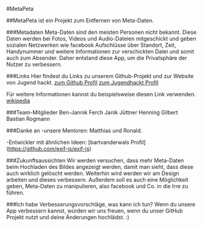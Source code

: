 #MetaPeta

##MetaPeta ist ein Projekt zum Entfernen von Meta-Daten.

###Metadaten
Meta-Daten sind den meisten Personen nicht bekannt. 
Diese Daten werden bei Fotos, Videos und Audio-Dateien mitgeschickt und geben sozialen Netzwerken wie facebook
Aufschlüsse über Standort, Zeit, Handynummer und weitere Informationen zur verschickten Datei und somit auch zum Absender.
Daher entstand diese App, um die Privatsphäre der Nutzer zu verbessern.

###Links
Hier findest du Links zu unserem Github-Projekt und zur Website von Jugend hackt.
[zum Github Profil](https://jugendhackt.github.io/MetaPeta/)
[zum Jugendhackt Profil](https://jugendhackt.org/projekte/)

Für weitere Informationen kannst du beispielsweise diesen Link verwenden.
[wikipedia](https://de.wikipedia.org/wiki/Metadaten)

###Team-Mitglieder
Ben-Jannik Ferch
Janik Jüttner
Henning Gilbert
Bastian Rogmann

###Danke an 
-unsere Mentoren: Matthias und Ronald.
			
-Entwickler mit ähnlichen Ideen: [bartvanderwals Profil] (https://github.com/exif-js/exif-js)

###Zukunftsaussichten
Wir werden versuchen, dass mehr Meta-Daten beim Hochladen des Bildes angezeigt werden, damit man sieht, dass diese auch wirklich gelöscht werden.
Weiterhin wird werden wir am Design arbeiten und dieses verbessern.
Außerdem soll es auch eine Möglichkeit geben, Meta-Daten zu manipulieren, also facebook und Co. in die Irre zu führen.

###Ich habe Verbesserungsvorschläge, was kann ich tun?
Wenn du unsere App verbessern kannst, würden wir uns freuen, wenn du unser GitHub Projekt nutzt und deine Änderungen hochlädst. :)